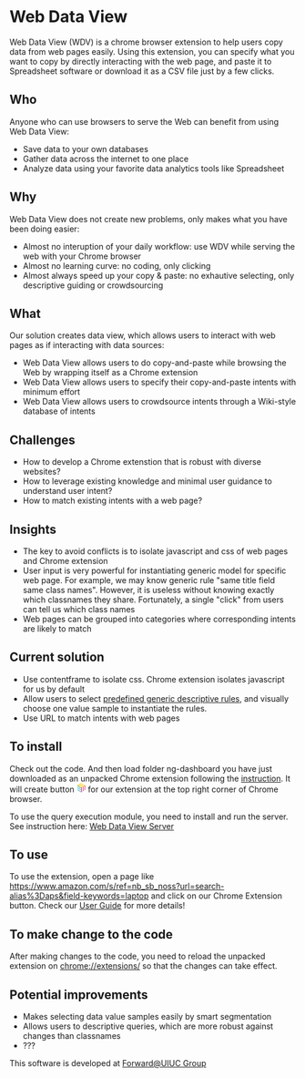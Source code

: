 # Web Data View
Web Data View (WDV) is a chrome browser extension to help users copy data from web pages easily. Using this extension, you can specify what you want to copy by directly interacting with the web page, and paste it to Spreadsheet software or download it as a CSV file just by a few clicks.

## Who
Anyone who can use browsers to serve the Web can benefit from using Web Data View:
* Save data to your own databases
* Gather data across the internet to one place
* Analyze data using your favorite data analytics tools like Spreadsheet

## Why
Web Data View does not create new problems, only makes what you have been doing easier:
* Almost no interuption of your daily workflow: use WDV while serving the web with your Chrome browser
* Almost no learning curve: no coding, only clicking
* Almost always speed up your copy & paste: no exhautive selecting, only descriptive guiding or crowdsourcing

## What
Our solution creates data view, which allows users to interact with web pages as if interacting with data sources:
* Web Data View allows users to do copy-and-paste while browsing the Web by wrapping itself as a Chrome extension
* Web Data View allows users to specify their copy-and-paste intents with minimum effort
* Web Data View allows users to crowdsource intents through a Wiki-style database of intents

## Challenges
* How to develop a Chrome extenstion that is robust with diverse websites?
* How to leverage existing knowledge and minimal user guidance to understand user intent?
* How to match existing intents with a web page?

## Insights
* The key to avoid conflicts is to isolate javascript and css of web pages and Chrome extension
* User input is very powerful for instantiating generic model for specific web page. For example, we may know generic rule "same title field same class names". However, it is useless without knowing exactly which classnames they share. Fortunately, a single "click" from users can tell us which class names
* Web pages can be grouped into categories where corresponding intents are likely to match

## Current solution
* Use contentframe to isolate css. Chrome extension isolates javascript for us by default
* Allow users to select [predefined generic descriptive rules](https://github.com/forward-uiuc/Web-Data-View/wiki/Filter-Options), and visually choose one value sample to instantiate the rules.
* Use URL to match intents with web pages

## To install
Check out the code. And then load folder ng-dashboard you have just downloaded as an unpacked Chrome extension following the [instruction](https://github.com/forward-uiuc/Web-Data-View/wiki/Setup-Instructions). It will create button <img src='https://github.com/forward-uiuc/Web-Data-View/blob/master/ng-dashboard/assets/logo/logo_color_16.png'> for our extension at the top right corner of Chrome browser.

To use the query execution module, you need to install and run the server. See instruction here: [Web Data View Server](https://github.com/forward-uiuc/Web-Data-View-server) 

## To use
To use the extension, open a page like https://www.amazon.com/s/ref=nb_sb_noss?url=search-alias%3Daps&field-keywords=laptop and click on our Chrome Extension button. Check our [User Guide](https://github.com/forward-uiuc/Web-Data-View/wiki/User-Guide) for more details!

## To make change to the code
After making changes to the code, you need to reload the unpacked extension on [chrome://extensions/](chrome://extensions/) so that the changes can take effect.

## Potential improvements
* Makes selecting data value samples easily by smart segmentation
* Allows users to descriptive queries, which are more robust against changes than classnames
* ???

This software is developed at [Forward@UIUC Group](http://forwarddatalab.org/kevinchang)
